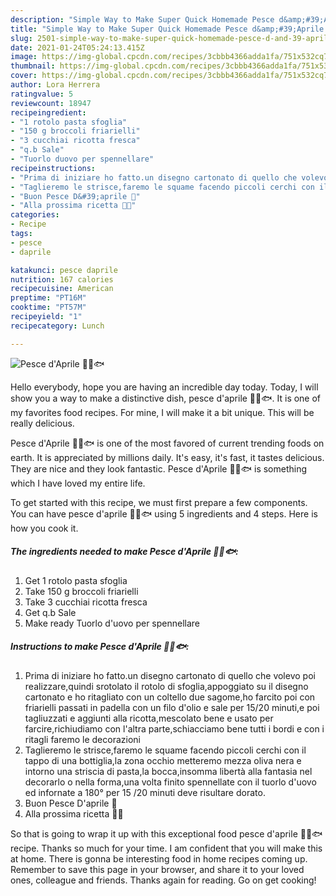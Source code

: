 ```yaml
---
description: "Simple Way to Make Super Quick Homemade Pesce d&amp;#39;Aprile 🐠🐡🐟"
title: "Simple Way to Make Super Quick Homemade Pesce d&amp;#39;Aprile 🐠🐡🐟"
slug: 2501-simple-way-to-make-super-quick-homemade-pesce-d-and-39-aprile
date: 2021-01-24T05:24:13.415Z
image: https://img-global.cpcdn.com/recipes/3cbbb4366adda1fa/751x532cq70/pesce-daprile-🐠🐡🐟-recipe-main-photo.jpg
thumbnail: https://img-global.cpcdn.com/recipes/3cbbb4366adda1fa/751x532cq70/pesce-daprile-🐠🐡🐟-recipe-main-photo.jpg
cover: https://img-global.cpcdn.com/recipes/3cbbb4366adda1fa/751x532cq70/pesce-daprile-🐠🐡🐟-recipe-main-photo.jpg
author: Lora Herrera
ratingvalue: 5
reviewcount: 18947
recipeingredient:
- "1 rotolo pasta sfoglia"
- "150 g broccoli friarielli"
- "3 cucchiai ricotta fresca"
- "q.b Sale"
- "Tuorlo duovo per spennellare"
recipeinstructions:
- "Prima di iniziare ho fatto.un disegno cartonato di quello che volevo poi realizzare,quindi srotolato il rotolo di sfoglia,appoggiato su il disegno cartonato e ho ritagliato con un coltello due sagome,ho farcito poi con friarielli passati in padella con un filo d&#39;olio e sale per 15/20 minuti,e poi tagliuzzati e aggiunti alla ricotta,mescolato bene e usato per farcire,richiudiamo con l&#39;altra parte,schiacciamo bene tutti i bordi e con i ritagli faremo le decorazioni"
- "Taglieremo le strisce,faremo le squame facendo piccoli cerchi con il tappo di una bottiglia,la zona occhio metteremo mezza oliva nera e intorno una striscia di pasta,la bocca,insomma libertà alla fantasia nel decorarlo o nella forma,una volta finito spennellate con il tuorlo d&#39;uovo ed infornate a 180° per 15 /20 minuti deve risultare dorato."
- "Buon Pesce D&#39;aprile 🐠"
- "Alla prossima ricetta 👩‍🍳"
categories:
- Recipe
tags:
- pesce
- daprile

katakunci: pesce daprile 
nutrition: 167 calories
recipecuisine: American
preptime: "PT16M"
cooktime: "PT57M"
recipeyield: "1"
recipecategory: Lunch

---
```



![Pesce d&#39;Aprile 🐠🐡🐟](https://img-global.cpcdn.com/recipes/3cbbb4366adda1fa/751x532cq70/pesce-daprile-🐠🐡🐟-recipe-main-photo.jpg)

Hello everybody, hope you are having an incredible day today. Today, I will show you a way to make a distinctive dish, pesce d&#39;aprile 🐠🐡🐟. It is one of my favorites food recipes. For mine, I will make it a bit unique. This will be really delicious.

Pesce d&#39;Aprile 🐠🐡🐟 is one of the most favored of current trending foods on earth. It is appreciated by millions daily. It's easy, it's fast, it tastes delicious. They are nice and they look fantastic. Pesce d&#39;Aprile 🐠🐡🐟 is something which I have loved my entire life.




To get started with this recipe, we must first prepare a few components. You can have pesce d&#39;aprile 🐠🐡🐟 using 5 ingredients and 4 steps. Here is how you cook it.

<!--inarticleads1-->

##### The ingredients needed to make Pesce d&#39;Aprile 🐠🐡🐟:

1. Get 1 rotolo pasta sfoglia
1. Take 150 g broccoli friarielli
1. Take 3 cucchiai ricotta fresca
1. Get q.b Sale
1. Make ready Tuorlo d&#39;uovo per spennellare




<!--inarticleads2-->

##### Instructions to make Pesce d&#39;Aprile 🐠🐡🐟:

1. Prima di iniziare ho fatto.un disegno cartonato di quello che volevo poi realizzare,quindi srotolato il rotolo di sfoglia,appoggiato su il disegno cartonato e ho ritagliato con un coltello due sagome,ho farcito poi con friarielli passati in padella con un filo d&#39;olio e sale per 15/20 minuti,e poi tagliuzzati e aggiunti alla ricotta,mescolato bene e usato per farcire,richiudiamo con l&#39;altra parte,schiacciamo bene tutti i bordi e con i ritagli faremo le decorazioni
1. Taglieremo le strisce,faremo le squame facendo piccoli cerchi con il tappo di una bottiglia,la zona occhio metteremo mezza oliva nera e intorno una striscia di pasta,la bocca,insomma libertà alla fantasia nel decorarlo o nella forma,una volta finito spennellate con il tuorlo d&#39;uovo ed infornate a 180° per 15 /20 minuti deve risultare dorato.
1. Buon Pesce D&#39;aprile 🐠
1. Alla prossima ricetta 👩‍🍳




So that is going to wrap it up with this exceptional food pesce d&#39;aprile 🐠🐡🐟 recipe. Thanks so much for your time. I am confident that you will make this at home. There is gonna be interesting food in home recipes coming up. Remember to save this page in your browser, and share it to your loved ones, colleague and friends. Thanks again for reading. Go on get cooking!
